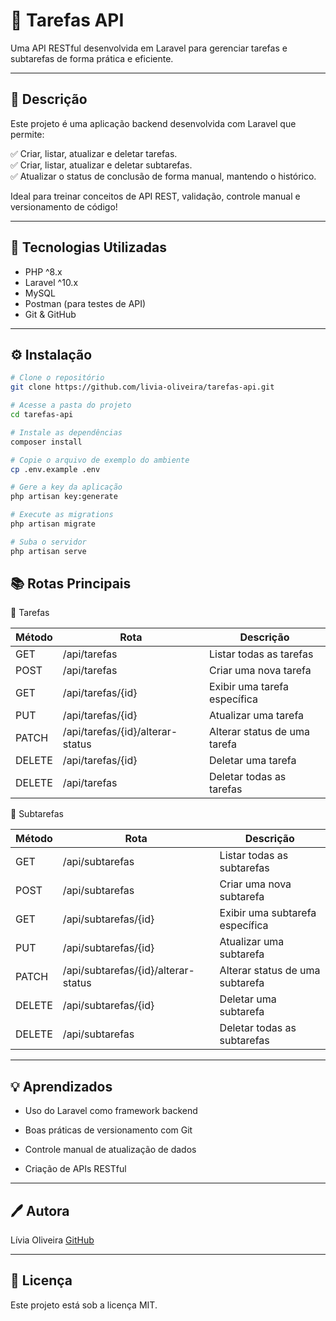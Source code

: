 # 📌 Tarefas API

Uma API RESTful desenvolvida em Laravel para gerenciar tarefas e subtarefas de forma prática e eficiente.

---

## 📖 Descrição

Este projeto é uma aplicação backend desenvolvida com Laravel que permite:

✅ Criar, listar, atualizar e deletar tarefas.  
✅ Criar, listar, atualizar e deletar subtarefas.  
✅ Atualizar o status de conclusão de forma manual, mantendo o histórico.

Ideal para treinar conceitos de API REST, validação, controle manual e versionamento de código!

---

## 🚀 Tecnologias Utilizadas

- PHP ^8.x  
- Laravel ^10.x  
- MySQL  
- Postman (para testes de API)  
- Git & GitHub

---

## ⚙️ Instalação

```bash
# Clone o repositório
git clone https://github.com/livia-oliveira/tarefas-api.git

# Acesse a pasta do projeto
cd tarefas-api

# Instale as dependências
composer install

# Copie o arquivo de exemplo do ambiente
cp .env.example .env

# Gere a key da aplicação
php artisan key:generate

# Execute as migrations
php artisan migrate

# Suba o servidor
php artisan serve

```

## 📚 Rotas Principais

📝 Tarefas

| Método | Rota                             | Descrição                    |
| ------ | -------------------------------- | ---------------------------- |
| GET    | /api/tarefas                     | Listar todas as tarefas      |
| POST   | /api/tarefas                     | Criar uma nova tarefa        |
| GET    | /api/tarefas/{id}                | Exibir uma tarefa específica |
| PUT    | /api/tarefas/{id}                | Atualizar uma tarefa         |
| PATCH  | /api/tarefas/{id}/alterar-status | Alterar status de uma tarefa |
| DELETE | /api/tarefas/{id}                | Deletar uma tarefa           |
| DELETE | /api/tarefas                     | Deletar todas as tarefas |



📝 Subtarefas

| Método | Rota                                | Descrição                       |
| ------ | ----------------------------------- | ------------------------------- |
| GET    | /api/subtarefas                     | Listar todas as subtarefas      |
| POST   | /api/subtarefas                     | Criar uma nova subtarefa        |
| GET    | /api/subtarefas/{id}                | Exibir uma subtarefa específica |
| PUT    | /api/subtarefas/{id}                | Atualizar uma subtarefa         |
| PATCH  | /api/subtarefas/{id}/alterar-status | Alterar status de uma subtarefa |
| DELETE | /api/subtarefas/{id}                | Deletar uma subtarefa           |
| DELETE | /api/subtarefas                     | Deletar todas as subtarefas |

---

## 💡 Aprendizados

- Uso do Laravel como framework backend

- Boas práticas de versionamento com Git

- Controle manual de atualização de dados

- Criação de APIs RESTful

---

## 🖊️ Autora
Lívia Oliveira
[GitHub](https://github.com/livia-oliveira)

---

## 📄 Licença
Este projeto está sob a licença MIT.





